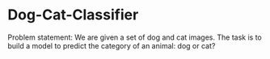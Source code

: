 # Dog-Cat-Classifier
Problem statement:
We are given a set of dog and cat images. The task is to build a model to predict the category of an animal: dog or cat?
